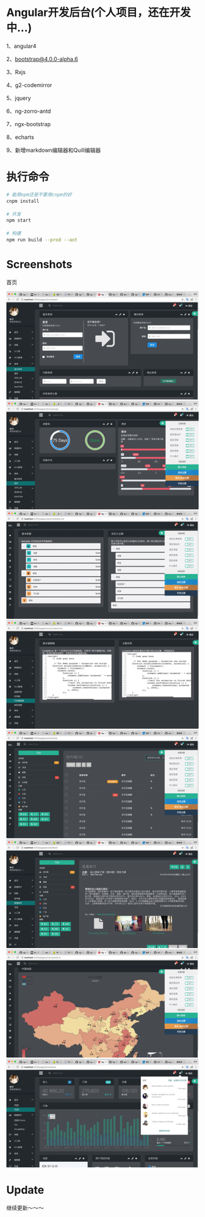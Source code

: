 
# Angular开发后台(个人项目，还在开发中...)
 1、angular4
 
 2、bootstrap@4.0.0-alpha.6
 
 3、Rxjs
 
 4、g2-codemirror
 
 5、jquery
 
 6、ng-zorro-antd
 
 7、ngx-bootstrap
 
 8、echarts
 
 9、新增markdown编辑器和Quill编辑器
 
 

# 执行命令
```bash
# 能用npm还是不要用cnpm的好
cnpm install

# 开发
npm start

# 构建
npm run build --prod --aot
```


# Screenshots

 首页
  
 <img src="https://github.com/huazai128/Ng4-H/blob/master/src/assets/img/index01.png">
  
 <img src="https://github.com/huazai128/Ng4-H/blob/master/src/assets/img/index02.png">
 
 <img src="https://github.com/huazai128/Ng4-H/blob/master/src/assets/img/index03.png">
 
 <img src="https://github.com/huazai128/Ng4-H/blob/master/src/assets/img/index04.png">
 
 <img src="https://github.com/huazai128/Ng4-H/blob/master/src/assets/img/index05.png">
 
 <img src="https://github.com/huazai128/Ng4-H/blob/master/src/assets/img/index06.png">
 
 <img src="https://github.com/huazai128/Ng4-H/blob/master/src/assets/img/index07.png">
 
 <img src="https://github.com/huazai128/Ng4-H/blob/master/src/assets/img/index08.png">
 
 
# Update
  
  继续更新～～～
 
 
